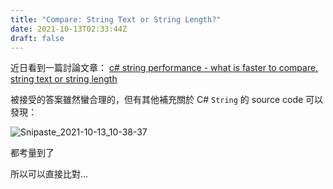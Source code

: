 ```yaml
---
title: "Compare: String Text or String Length?"
date: 2021-10-13T02:33:44Z
draft: false
---
```


近日看到一篇討論文章：
[c# string performance - what is faster to compare, string text or string length](https://stackoverflow.com/questions/3652036/c-sharp-string-performance-what-is-faster-to-compare-string-text-or-string-le)

被接受的答案雖然蠻合理的，但有其他補充關於 C# `String` 的 source code 可以發現：

![Snipaste_2021-10-13_10-38-37](https://i.imgur.com/SpPfwpb.png)

都考量到了

所以可以直接比對...